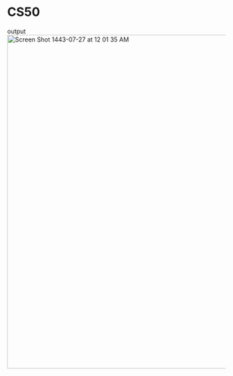 # CS50
output 
<img width="771" alt="Screen Shot 1443-07-27 at 12 01 35 AM" src="https://user-images.githubusercontent.com/36178234/155899637-b7d5ff85-2de9-40d0-a3aa-16841486d156.png">
